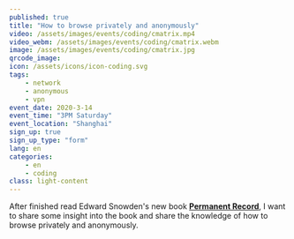 ```yaml
---
published: true
title: "How to browse privately and anonymously"
video: /assets/images/events/coding/cmatrix.mp4
video_webm: /assets/images/events/coding/cmatrix.webm
image: /assets/images/events/coding/cmatrix.jpg
qrcode_image:
icon: /assets/icons/icon-coding.svg
tags: 
    - network
    - anonymous
    - vpn
event_date: 2020-3-14
event_time: "3PM Saturday"
event_location: "Shanghai"
sign_up: true
sign_up_type: "form"
lang: en
categories:
    - en
    - coding
class: light-content
---
```


After finished read Edward Snowden's new book [**Permanent Record**][permanent-record-link], I want to share some insight into the book and share the knowledge of how to browse privately and anonymously.

[permanent-record-link]: https://www.amazon.com/Permanent-Record-Edward-Snowden/dp/1250237238